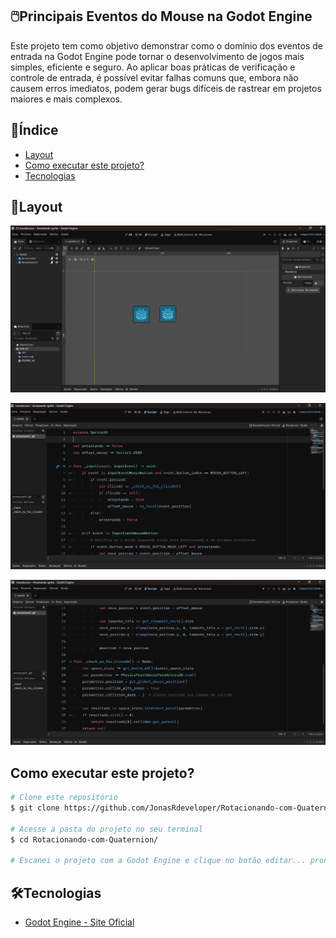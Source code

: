 ## 🖱️Principais Eventos do Mouse na Godot Engine

Este projeto tem como objetivo demonstrar como o domínio dos eventos de entrada na Godot Engine pode tornar o desenvolvimento de jogos mais simples, eficiente e seguro. Ao aplicar boas práticas de verificação e controle de entrada, é possível evitar falhas comuns que, embora não causem erros imediatos, podem gerar bugs difíceis de rastrear em projetos maiores e mais complexos.

## 📑Índice
 - <a href="#layout">Layout</a>
 - <a href="#executar">Como executar este projeto?</a>
 - <a href="#tecnologias">Tecnologias</a>

## 🧩Layout
![Icones arrastaveis](Imagens/imagem1.png)

![Código primeira parte](Imagens/imagem2.png)

![Código segunda parte](Imagens/imagem3.png)

## Como executar este projeto?

```bash
# Clone este repositório
$ git clone https://github.com/JonasRdeveloper/Rotacionando-com-Quaternion.git

# Acesse a pasta do projeto no seu terminal
$ cd Rotacionando-com-Quaternion/

# Escanei o projeto com a Godot Engine e clique no botão editar... pronto!

```

## 🛠️Tecnologias
 - [Godot Engine - Site Oficial](https://godotengine.org/)

